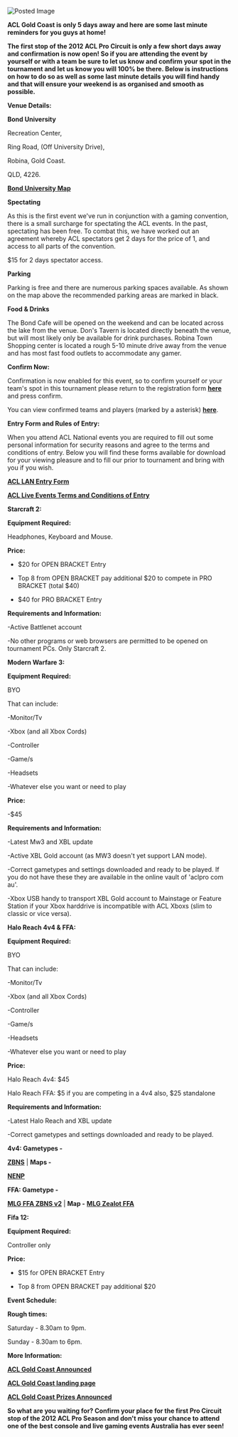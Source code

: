 ![Posted Image](http://www.aclpro.com.au/images/banner/gc643.png)





**ACL Gold Coast is only 5 days away and here are some last minute reminders for you guys at home!**





**The first stop of the 2012 ACL Pro Circuit is only a few short days away and confirmation is now open! So if you are attending the event by yourself or with a team be sure to let us know and confirm your spot in the tournament and let us know you will 100% be there. Below is instructions on how to do so as well as some last minute details you will find handy and that will ensure your weekend is as organised and smooth as possible.**





**Venue Details:**


**Bond University**


Recreation Center,


Ring Road, (Off University Drive), 


Robina, Gold Coast.


QLD, 4226.



[**Bond University Map**](http://i282.photobucket.com/albums/kk259/ilt12/BondUnviersityMap.png)





**Spectating**


As this is the first event we've run in conjunction with a gaming convention, there is a small surcharge for spectating the ACL events. In the past, spectating has been free. To combat this, we have worked out an agreement whereby ACL spectators get 2 days for the price of 1, and access to all parts of the convention.





$15 for 2 days spectator access.






**Parking**


Parking is free and there are numerous parking spaces available. As shown on the map above the recommended parking areas are marked in black.






**Food & Drinks**


The Bond Cafe will be opened on the weekend and can be located across the lake from the venue. Don's Tavern is located directly beneath the venue, but will most likely only be available for drink purchases. Robina Town Shopping center is located a rough 5-10 minute drive away from the venue and has most fast food outlets to accommodate any gamer.






**Confirm Now:**

Confirmation is now enabled for this event, so to confirm yourself or your team's spot in this tournament please return to the registration form 
****[here](http://registration.aclpro.com.au/?e=36)****
 and press confirm.


You can view confirmed teams and players (marked by a asterisk) 
**[here](http://www.aclpro.com.au/2012/events/gold%20coast/acl-goldcoast-rego)**.






**Entry Form and Rules of Entry:**

When you attend ACL National events you are required to fill out some personal information for security reasons and agree to the terms and conditions of entry. Below you will find these forms available for download for your viewing pleasure and to fill our prior to tournament and bring with you if you wish.






**[ACL LAN Entry Form](http://www.aclpro.com.au/tournament/aclgoldcoastentryform.pdf)**





**[ACL Live Events Terms and Conditions of Entry](http://www.aclpro.com.au/tournament/aclconditionsentry2012.pdf)**





**Starcraft 2:**


**Equipment Required:**


Headphones, Keyboard and Mouse.






**Price:**


- $20 for OPEN BRACKET Entry 


- Top 8 from OPEN BRACKET pay additional $20 to compete in PRO BRACKET (total $40)


- $40 for PRO BRACKET Entry






**Requirements and Information:**


-Active Battlenet account


-No other programs or web browsers are permitted to be opened on tournament PCs. Only Starcraft 2.






**Modern Warfare 3:**


**Equipment Required:**


BYO


That can include:


-Monitor/Tv


-Xbox (and all Xbox Cords)


-Controller


-Game/s


-Headsets


-Whatever else you want or need to play






**Price:**


-$45






**Requirements and Information:**


-Latest Mw3 and XBL update


-Active XBL Gold account (as MW3 doesn't yet support LAN mode).


-Correct gametypes and settings downloaded and ready to be played. If you do not have these they are available in the online vault of 'aclpro com au'.


-Xbox USB handy to transport XBL Gold account to Mainstage or Feature Station if your Xbox harddrive is incompatible with ACL Xboxs (slim to classic or vice  versa).






**Halo Reach 4v4 & FFA:**


**Equipment Required:**


BYO


That can include:


-Monitor/Tv


-Xbox (and all Xbox Cords)


-Controller


-Game/s


-Headsets


-Whatever else you want or need to play






**Price:**


Halo Reach 4v4: $45


Halo Reach FFA: $5 if you are competing in a 4v4 also, $25 standalone






**Requirements and Information:**


-Latest Halo Reach and XBL update


-Correct gametypes and settings downloaded and ready to be played.



**4v4: Gametypes -**
 
**[ZBNS](http://www.bungie.net/Stats/Reach/FileShare.aspx?player=Killa%20KC)** | 
**Maps -**
 
**[NENP](http://www.bungie.net/Stats/Reach/FileShare.aspx?player=ACL%20Hoggy)**


**FFA: Gametype -**
 
**[MLG FFA ZBNS v2](http://www.bungie.net/Stats/Reach/FileDetails.aspx?fid=25966025&player=ACL%20Beware)** |
**Map -**
**[MLG Zealot FFA](http://www.bungie.net/Stats/Reach/FileDetails.aspx?fid=17370519&player=MLG%20Gametypes)**





**Fifa 12:**


**Equipment Required:**


Controller only






**Price:**


- $15 for OPEN BRACKET Entry 


- Top 8 from OPEN BRACKET pay additional $20 






**Event Schedule:**


**Rough times:**


Saturday - 8.30am to 9pm.


Sunday - 8.30am to 6pm.






**More Information:**


**[ACL Gold Coast Announced](http://www.aclpro.com.au/forums/topic/14850-acl-gold-coast-announced/)**


**[ACL Gold Coast landing page](http://www.aclpro.com.au/2012/events/gold%20coast/acl-goldcoast-2012)**



**[ACL Gold Coast Prizes Announced](http://www.aclpro.com.au/forums/topic/15951-acl-gold-coast-prizes-announced/)**





**So what are you waiting for? Confirm your place for the first Pro Circuit stop of the 2012 ACL Pro Season and don't miss your chance to attend one of the best console and live gaming events Australia has ever seen!**